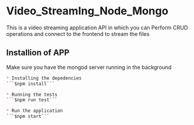 # Video_StreamIng_Node_Mongo
This is a video streaming application API in which you can Perform CRUD operations and connect to the frontend to stream the files

## Installion of APP
Make sure you have the mongod server running in the background

```markdown
* Installing the depedencies 
```$npm install```

* Running the tests
```$npm run test```

* Run the application
```$npm start```
```